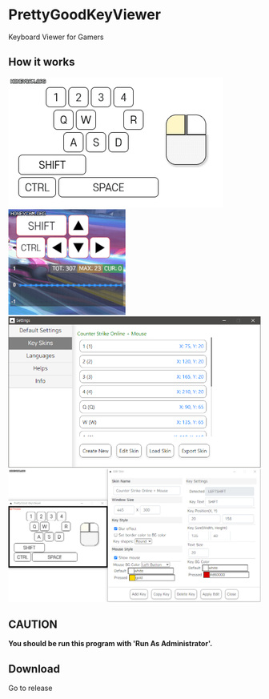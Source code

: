 # PrettyGoodKeyViewer
Keyboard Viewer for Gamers

## How it works

<img src='pgkv104Mouse.gif'>
<img src='pgkv104.gif'>
<img src='pgkv104Settings.png'>
<img src='pgkv104SkinEdit.gif'>

## CAUTION
<b>You should be run this program with 'Run As Administrator'.</b>

## Download
<a src='https://github.com/Indvel/PrettyGoodKeyViewer/releases' target='_blank'>Go to release</a>
